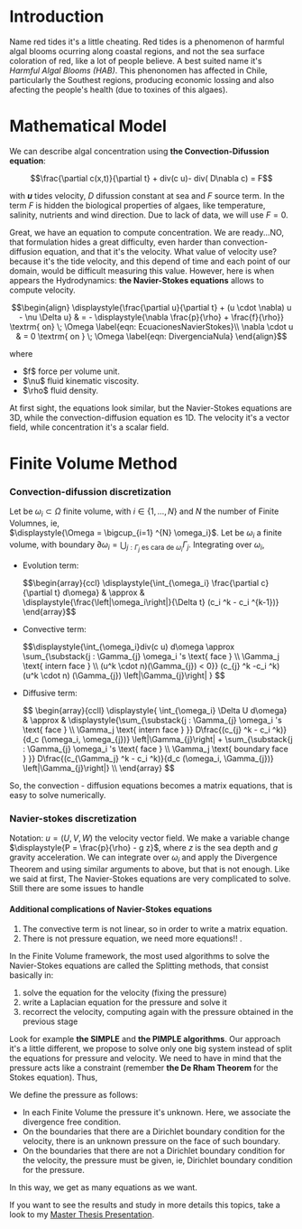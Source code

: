 <h1> Introduction </h1>

Name red tides it's a little cheating. Red tides is a phenomenon of harmful algal blooms ocurring along coastal regions, and not the sea surface coloration of red, like a lot of people believe. A best suited name it's <i>Harmful Algal Blooms (HAB)</i>.
This phenonomen has affected in Chile, particularly the Southest regions, producing economic lossing and also afecting the people's health (due to toxines of this algaes).

<h1> Mathematical Model </h1>

We can describe algal concentration using <b>the Convection-Difussion equation</b>:

$$\frac{\partial c(x,t)}{\partial t}  + div(c u)- div(  D\nabla c) = F$$

with <strong>$u$</strong> tides velocity, $D$ difussion constant at sea and $F$ source term.
In the term $F$ is hidden the biological properties of algaes, like temperature, salinity, nutrients and wind direction.
Due to lack of data, we will use $F=0$.

Great, we have an equation to compute concentration. We are ready...NO, that formulation hides a great difficulty, even harder than convection-diffusion equation,
and that it's the velocity. What value of velocity use? because it's the tide velocity, and this depend of time and each point of our domain, would be difficult measuring this value. However, here is when appears the Hydrodynamics: <b>the Navier-Stokes equations</b> allows to compute velocity.

$$\begin{align}
\displaystyle{\frac{\partial u}{\partial t} + (u \cdot \nabla) u - \nu \Delta u}  & =    - \displaystyle{\nabla \frac{p}{\rho} + \frac{f}{\rho}} 
\textrm{ on} \; \Omega 
\label{eqn: EcuacionesNavierStokes}\\
\nabla \cdot u & =  0  \textrm{ on } \; \Omega 
\label{eqn: DivergenciaNula}
\end{align}$$

where
<ul>
    <li> $f$ force per volume unit. </li>
    <li> $\nu$ fluid kinematic viscosity. </li>
    <li> $\rho$ fluid density. </li>
</ul> 

At first sight, the equations look similar, but the Navier-Stokes equations are 3D, while the convection-diffusion equation es 1D. 
The velocity it's a vector field, while concentration it's a scalar field.

<h1> Finite Volume Method </h1>

<h3> Convection-difussion discretization </h3>

Let be $\omega_i \subset \Omega$ finite volume, with $i \in \{1, \ldots, N\}$ and
$N$ the number of Finite Volumnes, ie,  
$\displaystyle{\Omega = \bigcup_{i=1} ^{N} \omega_i}$. 
Let be $\omega_i$ a finite volume,  with boundary 
$\displaystyle{\partial \omega_i = \bigcup_{j: \Gamma_{j} \text{ es cara de } \omega_i}  \Gamma_{j}}$. 
Integrating over $\omega_i$,

<ul>
    <li> Evolution term: </li>
    <p>$$\begin{array}{ccl}
    \displaystyle{\int_{\omega_i} \frac{\partial c}{\partial t} d\omega} 
    & \approx & \displaystyle{\frac{\left|\omega_i\right|}{\Delta t} (c_i ^k - c_i ^{k-1})}
    \end{array}$$ </p>
    <li> Convective term: </li> 
     <p>$$\displaystyle{\int_{\omega_i}div(c u) d\omega \approx \sum_{\substack{j : \Gamma_{j}  \omega_i 's \text{ face } \\
     \Gamma_j \text{ intern face } \\
     (u^k \cdot n)(\Gamma_{j}) < 0}} (c_{j} ^k -c_i ^k) (u^k \cdot n) (\Gamma_{j}) \left|\Gamma_{j}\right| } $$ </p>
     <li> Diffusive term:</li>
     <p> $$ \begin{array}{ccll}
\displaystyle{ \int_{\omega_i} \Delta U d\omega} 
& \approx & \displaystyle{\sum_{\substack{j : \Gamma_{j} \omega_i 's \text{ face } \\  
       \Gamma_j \text{ intern face } }} D\frac{(c_{j} ^k - c_i ^k)}{d_c (\omega_i, \omega_{j})} \left|\Gamma_{j}\right| + 
       \sum_{\substack{j : \Gamma_{j} \omega_i 's \text{ face } \\  
       \Gamma_j \text{ boundary face } }} D\frac{(c_{\Gamma_j} ^k - c_i ^k)}{d_c (\omega_i, \Gamma_{j})} \left|\Gamma_{j}\right|} \\
\end{array} $$ </p>
</ul>

So, the convection - diffusion equations becomes a matrix equations, that is easy to solve numerically.

<h3> Navier-stokes discretization </h3>

Notation: $u = (U, V, W)$ the velocity vector field.
We make a variable change $\displaystyle{P = \frac{p}{\rho} - g z}$, 
where $z$ is the sea depth and $g$ gravity acceleration.
We can integrate over $\omega_i$ and apply the Divergence Theorem and using similar arguments to above, but that is not enough.
Like we said at first, The Navier-Stokes equations are very complicated to solve. Still there are some issues to handle

<h4>Additional complications of Navier-Stokes equations</h4>
  <ol>
  <li> The convective term is not linear, so in order to write a matrix equation. </li>
  <li> There is not pressure equation, we need more equations!! .</li>
  </ol>
  
  In the Finite Volume framework, the most used algorithms to solve the Navier-Stokes equations are called the Splitting methods, that consist basically in:
  <ol>
    <li> solve the equation for the velocity (fixing the pressure) </li>
    <li> write a Laplacian equation for the pressure and solve it  </li>
    <li> recorrect the velocity, computing again with the pressure obtained in the previous stage</li>
  </ol>
  
  Look for example <strong>the SIMPLE</strong> and <strong>the PIMPLE algorithms</strong>.
  Our approach it's a little different, we propose to solve only one big system instead of split the equations for pressure and velocity.
  We need to have in mind that the pressure acts like a constraint (remember <strong>the De Rham Theorem</strong> for the Stokes equation). Thus,
  
  <p>We define the pressure as follows: </p>
  <ul>
      <li> In each Finite Volume the pressure it's unknown. Here, we associate the divergence free condition. </li>
      <li> On the boundaries that there are a Dirichlet boundary condition for the velocity, there is an unknown pressure on the face of such boundary. </li>
      <li> On the boundaries that there are not a Dirichlet boundary condition for the velocity, the pressure must be given, ie, Dirichlet boundary condition for the pressure.  </li>
  </ul>
  
  In this way, we get as many equations as we want.
  
  If you want to see the results and study in more details this topics, take a look to my <a href="https://rodrigozelada.github.io/DefensaDeTesis">Master Thesis Presentation</a>.
